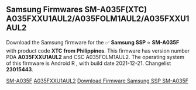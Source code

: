 <h2>Samsung Firmwares SM-A035F(XTC) A035FXXU1AUL2/A035FOLM1AUL2/A035FXXU1AUL2</h2>
Download the Samsung firmware for the ✅ <strong>Samsung SSP </strong> ⭐ <strong>SM-A035F</strong> with product code <strong>XTC</strong> <strong> from Philippines</strong>. This firmware has version number PDA <strong>A035FXXU1AUL2</strong> and CSC A035FOLM1AUL2. The operating system of this firmware is Android R , with build date 2021-12-21. Changelist <strong>23015443</strong>.

[SM-A035F](https://samfirm.shop/samsung/model/SM-A035F)
[A035FXXU1AUL2](https://samfirm.shop/samsung/pda/A035FXXU1AUL2)
[Download Firmware Samsung SSP SM-A035F](https://samfirm.shop/samsung/firmware/484581)
